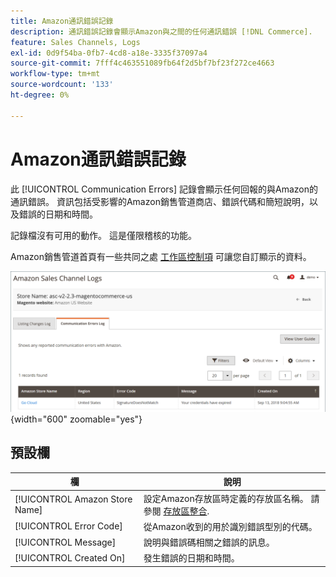 ```yaml
---
title: Amazon通訊錯誤記錄
description: 通訊錯誤記錄會顯示Amazon與之間的任何通訊錯誤 [!DNL Commerce].
feature: Sales Channels, Logs
exl-id: 0d9f54ba-0fb7-4cd8-a18e-3335f37097a4
source-git-commit: 7fff4c463551089fb64f2d5bf7bf23f272ce4663
workflow-type: tm+mt
source-wordcount: '133'
ht-degree: 0%

---
```


# Amazon通訊錯誤記錄

此 [!UICONTROL Communication Errors] 記錄會顯示任何回報的與Amazon的通訊錯誤。 資訊包括受影響的Amazon銷售管道商店、錯誤代碼和簡短說明，以及錯誤的日期和時間。

記錄檔沒有可用的動作。 這是僅限稽核的功能。

Amazon銷售管道首頁有一些共同之處 [工作區控制項](./workspace-controls.md) 可讓您自訂顯示的資料。

![通訊錯誤記錄](assets/amazon-comm-errors-log.png){width="600" zoomable="yes"}

## 預設欄

| 欄 | 說明 |
|--------------------------------|-----------------------------------------------------------------------------------------------------------------------|
| [!UICONTROL Amazon Store Name] | 設定Amazon存放區時定義的存放區名稱。 請參閱 [存放區整合](./store-integration.md). |
| [!UICONTROL Error Code] | 從Amazon收到的用於識別錯誤型別的代碼。 |
| [!UICONTROL Message] | 說明與錯誤碼相關之錯誤的訊息。 |
| [!UICONTROL Created On] | 發生錯誤的日期和時間。 |
